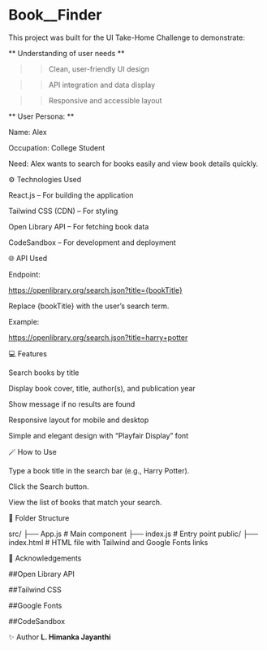 # Book__Finder
This project was built for the UI Take-Home Challenge to demonstrate:

** Understanding of user needs **

>>Clean, user-friendly UI design

>>API integration and data display

>>Responsive and accessible layout

** User Persona: **

Name: Alex

Occupation: College Student

Need: Alex wants to search for books easily and view book details quickly.

⚙️ Technologies Used

React.js – For building the application

Tailwind CSS (CDN) – For styling

Open Library API – For fetching book data

CodeSandbox – For development and deployment

🌐 API Used

Endpoint:

https://openlibrary.org/search.json?title={bookTitle}

Replace {bookTitle} with the user’s search term.

Example:

https://openlibrary.org/search.json?title=harry+potter

💻 Features

Search books by title

Display book cover, title, author(s), and publication year

Show message if no results are found

Responsive layout for mobile and desktop

Simple and elegant design with “Playfair Display” font

🪄 How to Use

Type a book title in the search bar (e.g., Harry Potter).

Click the Search button.

View the list of books that match your search.

🧩 Folder Structure

src/ ├── App.js # Main component
├── index.js # Entry point public/
├── index.html # HTML file with Tailwind and Google Fonts links

🩵 Acknowledgements

##Open Library API

##Tailwind CSS

##Google Fonts

##CodeSandbox

✨ Author
**L. Himanka Jayanthi**
